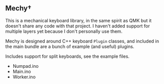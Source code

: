 Mechy†
------

This is a mechanical keyboard library, in the same spirit as QMK but it doesn't share any code with that project.  I haven't added support for multiple layers yet because I don't personally use them.

Mechy is designed around C++ keyboard `Plugin` classes, and included in the main bundle are a bunch of example (and useful) plugins.

Includes support for split keyboards, see the example files.

- Numpad.ino
- Main.ino
- Worker.ino
